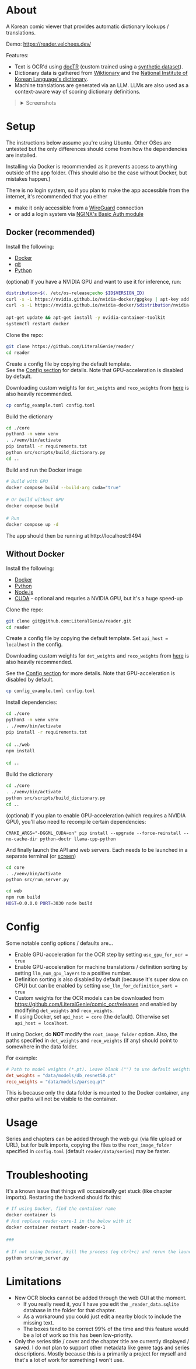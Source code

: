 # About

A Korean comic viewer that provides automatic dictionary lookups / translations.

Demo: https://reader.velchees.dev/

Features:

-   Text is OCR'd using [docTR](https://github.com/mindee/doctr) (custom trained using a [synthetic dataset](https://github.com/LiteralGenie/comic_ocr)).
-   Dictionary data is gathered from [Wiktionary](https://kaikki.org/dictionary/Korean/) and the [National Institute of Korean Language's dictionary](https://krdict.korean.go.kr/eng/mainAction).
-   Machine translations are generated via an LLM. LLMs are also used as a context-aware way of scoring dictionary definitions.

<blockquote>
    <details>
        <summary>
        Screenshots
        </summary>

<img width="40%" src="https://github.com/LiteralGenie/reader/blob/master/assets/series_1.png">

<img width="40%" src="https://github.com/LiteralGenie/reader/blob/master/assets/chapters_1.png">

<img width="40%" src="https://github.com/LiteralGenie/reader/blob/master/assets/dict_1.png">

<img width="40%" src="https://github.com/LiteralGenie/reader/blob/master/assets/dict_2.png">

<img width="40%" src="https://github.com/LiteralGenie/reader/blob/master/assets/edit_chap_1.png">

<img width="40%" src="https://github.com/LiteralGenie/reader/blob/master/assets/edit_series_1.png">

<img width="40%" src="https://github.com/LiteralGenie/reader/blob/master/assets/search_1.png">

</details>

</blockquote>

# Setup

The instructions below assume you're using Ubuntu. Other OSes are untested but the only differences should come from how the dependencies are installed.

Installing via Docker is recommended as it prevents access to anything outside of the app folder. (This should also be the case without Docker, but mistakes happen.)

There is no login system, so if you plan to make the app accessible from the internet, it's recommended that you either

-   make it only accessible from a [WireGuard](https://www.wireguard.com/) connection
-   or add a login system via [NGINX's Basic Auth module](https://docs.nginx.com/nginx/admin-guide/security-controls/configuring-http-basic-authentication/)

## Docker (recommended)

Install the following:

-   [Docker](https://docs.docker.com/engine/install/)
-   [git](https://git-scm.com/downloads)
-   [Python](https://www.python.org/downloads/)

(optional) If you have a NVIDIA GPU and want to use it for inference, run:

```bash
distribution=$(. /etc/os-release;echo $ID$VERSION_ID)
curl -s -L https://nvidia.github.io/nvidia-docker/gpgkey | apt-key add -
curl -s -L https://nvidia.github.io/nvidia-docker/$distribution/nvidia-docker.list | tee /etc/apt/sources.list.d/nvidia-docker.list

apt-get update && apt-get install -y nvidia-container-toolkit
systemctl restart docker
```

Clone the repo:

```bash
git clone https://github.com/LiteralGenie/reader/
cd reader
```

Create a config file by copying the default template.  
See the [Config section](#config) for details. Note that GPU-acceleration is disabled by default.

Downloading custom weights for `det_weights` and `reco_weights` from [here](https://github.com/LiteralGenie/comic_ocr/releases) is also heavily recommended.

```bash
cp config_example.toml config.toml
```

Build the dictionary

```bash
cd ./core
python3 -m venv venv
. ./venv/bin/activate
pip install -r requirements.txt
python src/scripts/build_dictionary.py
cd ..
```

Build and run the Docker image

```bash
# Build with GPU
docker compose build --build-arg cuda="true"

# Or build without GPU
docker compose build

# Run
docker compose up -d
```

The app should then be running at http://localhost:9494

## Without Docker

Install the following:

-   [Docker](https://docs.docker.com/engine/install/)
-   [Python](https://www.python.org/downloads/)
-   [Node.js](https://github.com/nodesource/distributions)
-   [CUDA](https://gist.github.com/denguir/b21aa66ae7fb1089655dd9de8351a202) - optional and requries a NVIDIA GPU, but it's a huge speed-up

Clone the repo:

```bash
git clone git@github.com:LiteralGenie/reader.git
cd reader
```

Create a config file by copying the default template. Set `api_host = localhost` in the config.

Downloading custom weights for `det_weights` and `reco_weights` from [here](https://github.com/LiteralGenie/comic_ocr/releases) is also heavily recommended.

See the [Config section](#config) for more details. Note that GPU-acceleration is disabled by default.

```bash
cp config_example.toml config.toml
```

Install dependencies:

```bash
cd ./core
python3 -m venv venv
. ./venv/bin/activate
pip install -r requirements.txt

cd ../web
npm install

cd ..
```

Build the dictionary

```bash
cd ./core
. ./venv/bin/activate
python src/scripts/build_dictionary.py
cd ..
```

(optional) If you plan to enable GPU-acceleration (which requires a NVIDIA GPU), you'll also need to recompile certain dependencies:

```
CMAKE_ARGS="-DGGML_CUDA=on" pip install --upgrade --force-reinstall --no-cache-dir python-doctr llama-cpp-python
```

And finally launch the API and web servers. Each needs to be launched in a separate terminal (or [screen](https://www.gnu.org/software/screen/manual/screen.html))

```bash
cd core
. ./venv/bin/activate
python src/run_server.py
```

```bash
cd web
npm run build
HOST=0.0.0.0 PORT=3030 node build
```

# Config

Some notable config options / defaults are...

-   Enable GPU-acceleration for the OCR step by setting `use_gpu_for_ocr = true`
-   Enable GPU-acceleration for machine translations / definition sorting by setting `llm_num_gpu_layers` to a positive number.
-   Definition sorting is also disabled by default (because it's super slow on CPU) but can be enabled by setting `use_llm_for_definition_sort = true`
-   Custom weights for the OCR models can be downloaded from https://github.com/LiteralGenie/comic_ocr/releases and enabled by modifying `det_weights` and `reco_weights`.
-   If using Docker, set `api_host = core` (the default). Otherwise set `api_host = localhost`.

If using Docker, do **NOT** modify the `root_image_folder` option. Also, the paths specified in `det_weights` and `reco_weights` (if any) should point to somewhere in the data folder.

For example:

```toml
# Path to model weights (*.pt). Leave blank ("") to use default weights (not recommended)
det_weights = "data/models/db_resnet50.pt"
reco_weights = "data/models/parseq.pt"
```

This is because only the data folder is mounted to the Docker container, any other paths will not be visible to the container.

# Usage

Series and chapters can be added through the web gui (via file upload or URL), but for bulk imports, copying the files to the `root_image_folder` specified in `config.toml` (default `reader/data/series`) may be faster.

# Troubleshooting

It's a known issue that things will occasionally get stuck (like chapter imports). Restarting the backend should fix this:

```bash
# If using Docker, find the container name
docker container ls
# And replace reader-core-1 in the below with it
docker container restart reader-core-1

###

# If not using Docker, kill the process (eg ctrl+c) and rerun the launch command
python src/run_server.py
```

# Limitations

-   New OCR blocks cannot be added through the web GUI at the moment.
    -   If you really need it, you'll have you edit the `_reader_data.sqlite` database in the folder for that chapter.
    -   As a workaround you could just edit a nearby block to include the missing text.
    -   The boxes tend to be correct 99% of the time and this feature would be a lot of work so this has been low-priority.
-   Only the series title / cover and the chapter title are currently displayed / saved. I do not plan to support other metadata like genre tags and series descriptions. Mostly because this is a primarily a project for myself and that's a lot of work for something I won't use.
